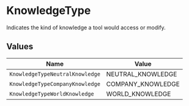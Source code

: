 # KnowledgeType

Indicates the kind of knowledge a tool would access or modify.


## Values

| Name                            | Value                           |
| ------------------------------- | ------------------------------- |
| `KnowledgeTypeNeutralKnowledge` | NEUTRAL_KNOWLEDGE               |
| `KnowledgeTypeCompanyKnowledge` | COMPANY_KNOWLEDGE               |
| `KnowledgeTypeWorldKnowledge`   | WORLD_KNOWLEDGE                 |